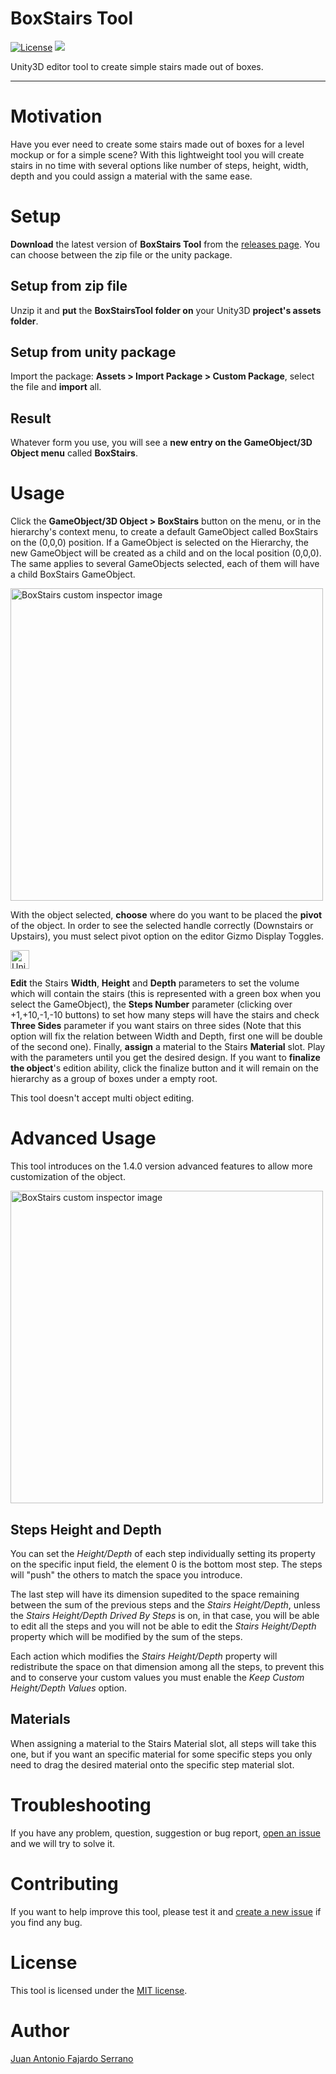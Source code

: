 # BoxStairs Tool
[![License](https://img.shields.io/badge/License-MIT-green.svg)](https://github.com/JAFS6/BoxStairsTool/blob/master/LICENSE.txt)
![](https://img.shields.io/badge/Unity3D%20version-5.4.0-lightgrey.svg)

Unity3D editor tool to create simple stairs made out of boxes.

--------

# Motivation
Have you ever need to create some stairs made out of boxes for a level mockup or for a simple scene? With this lightweight tool you will create stairs in no time with several options like number of steps, height, width, depth and you could assign a material with the same ease.

# Setup
**Download** the latest version of **BoxStairs Tool** from the [releases page](https://github.com/JAFS6/BoxStairsTool/releases). You can choose between the zip file or the unity package.

## Setup from zip file
Unzip it and **put** the **BoxStairsTool folder on** your Unity3D **project's assets folder**.

## Setup from unity package
Import the package: **Assets > Import Package > Custom Package**, select the file and **import** all.

## Result
Whatever form you use, you will see a **new entry on the GameObject/3D Object menu** called **BoxStairs**.

# Usage
Click the **GameObject/3D Object > BoxStairs** button on the menu, or in the hierarchy's context menu, to create a default GameObject called BoxStairs on the (0,0,0) position. If a GameObject is selected on the Hierarchy, the new GameObject will be created as a child and on the local position (0,0,0). The same applies to several GameObjects selected, each of them will have a child BoxStairs GameObject.

<img src="https://cloud.githubusercontent.com/assets/6010819/20762274/212667a4-b726-11e6-8455-2322a6d6654e.JPG" alt="BoxStairs custom inspector image" width="500px">

With the object selected, **choose** where do you want to be placed the **pivot** of the object. In order to see the selected handle correctly (Downstairs or Upstairs), you must select pivot option on the editor Gizmo Display Toggles.

<img src="https://docs.unity3d.com/uploads/Main/HandlePositionButtons.png" alt="Unity Gizmo Display Toggles" height="30px">

**Edit** the Stairs **Width**, **Height** and **Depth** parameters to set the volume which will contain the stairs (this is represented with a green box when you select the GameObject), the **Steps Number** parameter (clicking over +1,+10,-1,-10 buttons) to set how many steps will have the stairs and check **Three Sides** parameter if you want stairs on three sides (Note that this option will fix the relation between Width and Depth, first one will be double of the second one). Finally, **assign** a material to the Stairs **Material** slot. Play with the parameters until you get the desired design. If you want to **finalize the object**'s edition ability, click the finalize button and it will remain on the hierarchy as a group of boxes under a empty root.

This tool doesn't accept multi object editing.

# Advanced Usage

This tool introduces on the 1.4.0 version advanced features to allow more customization of the object.

<img src="https://cloud.githubusercontent.com/assets/6010819/20762278/274c1016-b726-11e6-8ef8-07dc7de9b023.JPG" alt="BoxStairs custom inspector image" width="500px">

## Steps Height and Depth

You can set the _Height/Depth_ of each step individually setting its property on the specific input field, the element 0 is the bottom most step. The steps will "push" the others to match the space you introduce.

The last step will have its dimension supedited to the space remaining between the sum of the previous steps and the _Stairs Height/Depth_, unless the _Stairs Height/Depth Drived By Steps_ is on, in that case, you will be able to edit all the steps and you will not be able to edit the _Stairs Height/Depth_ property which will be modified by the sum of the steps.

Each action which modifies the _Stairs Height/Depth_ property will redistribute the space on that dimension among all the steps, to prevent this and to conserve your custom values you must enable the _Keep Custom Height/Depth Values_ option.

## Materials

When assigning a material to the Stairs Material slot, all steps will take this one, but if you want an specific material for some specific steps you only need to drag the desired material onto the specific step material slot.

# Troubleshooting
If you have any problem, question, suggestion or bug report, [open an issue](https://github.com/JAFS6/BoxStairsTool/issues/new) and we will try to solve it.

# Contributing
If you want to help improve this tool, please test it and [create a new issue](https://github.com/JAFS6/BoxStairsTool/issues/new) if you find any bug.

# License
This tool is licensed under the [MIT license](https://opensource.org/licenses/MIT).

# Author
[Juan Antonio Fajardo Serrano](https://www.linkedin.com/in/jafs6)
